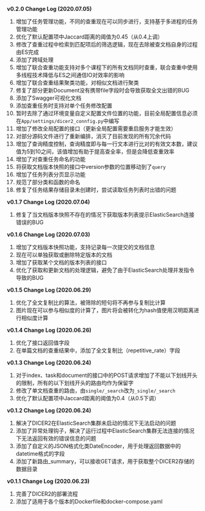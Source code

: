 **v0.2.0 Change Log (2020.07.05)**
1. 增加了任务管理功能，不同的查重现在可以同步进行，支持基于多进程的任务管理功能
2. 优化了默认配置项中Jaccard距离的阈值为0.45（从0.4上调）
3. 修改了查重过程中检索到匹配项后的筛选逻辑，现在去除被查文档自身的过程由ES完成
4. 添加了跨域处理
5. 增加了联合查重功能支持对多个课程下的所有文档同时查重，联合查重中使用多线程技术降低与ES之间通信IO对效率的影响
6. 增加了联合查重结果聚类功能，对相似文档进行聚类
7. 修复了部分更新Document没有携带file字段时会导致获取全文出错的BUG
8. 添加了Swagger可视化文档
9. 添加查重任务时支持对单个任务修改配置
10. 暂时去除了通过环境变量自定义配置文件位置的功能，目前全局配置信息必须在`App/settings/dicer2_connfig.py`中编写
11. 增加了修改全局配置的接口（更新全局配置需要重启服务才能生效）
12. 对部分源码文件进行了重新编排，消灭了目前发现的所有冗余代码
13. 增加了查询精度控制，查询精度即与每一行文本进行比对的有效文本数，建议值为5到10之间，该值增加有助于提高查全率，但是会降低查重效率
14. 增加了对查重任务命名的功能
15. 将获取文档版本快照的接口中version参数的位置移动到了`query`
16. 增加了任务列表分页显示功能
17. 规范了部分类和函数的命名
18. 修复了任务结果存储目录未创建时，尝试读取任务列表时出错的问题

**v0.1.7 Change Log (2020.07.04)**
1. 修复了当文档版本快照不存在的情况下获取版本列表提示ElasticSearch连接错误的BUG

**v0.1.6 Change Log (2020.07.03)**
1. 增加了文档版本快照功能，支持记录每一次提交的文档信息
2. 现在可以单独获取或删除特定版本的文档
3. 增加了获取某个文档的版本列表的接口
4. 优化了获取和更新文档的处理逻辑，避免了由于ElasticSearch处理并发指令导致的BUG

**v0.1.5 Change Log (2020.06.29)**
1. 优化了全文复制比的算法，被筛除的短句将不再参与复制比计算
2. 图片现在可以参与相似度的计算了，图片将会被转化为hash值使用汉明距离进行相似度计算

**v0.1.4 Change Log (2020.06.26)**
1. 优化了接口返回值字段
2. 在单篇文档的查重结果中，添加了全文复制比（repetitive_rate）字段

**v0.1.3 Change Log (2020.06.24)**
1. 对于index、task和document的接口中的POST请求增加了不能以下划线开头的限制，所有的以下划线开头的路由均作为保留字
2. 修改了单文档查重的路由，由`single/_search`改为`_single/_search`
3. 优化了默认配置项中Jaccard距离的阈值为0.4（从0.5下调）

**v0.1.2 Change Log (2020.06.24)**  
1. 解决了DICER2在ElasticSearch集群未启动的情况下无法启动的问题
2. 添加了异常处理钩子，解决了运行过程中ElasticSearch集群无法连接的情况下无法返回有效的错误信息的问题
3. 添加了自定义的JSON格式化类DateEncoder，用于处理返回数据中的datetime格式的字段
4. 添加了新路由_summary，可以接收GET请求，用于获取整个DICER2存储的数据目录

**v0.1.1 Change Log (2020.06.23)**  
1. 完善了DICER2的部署流程
2. 添加了适用于各个版本的Dockerfile和docker-compose.yaml